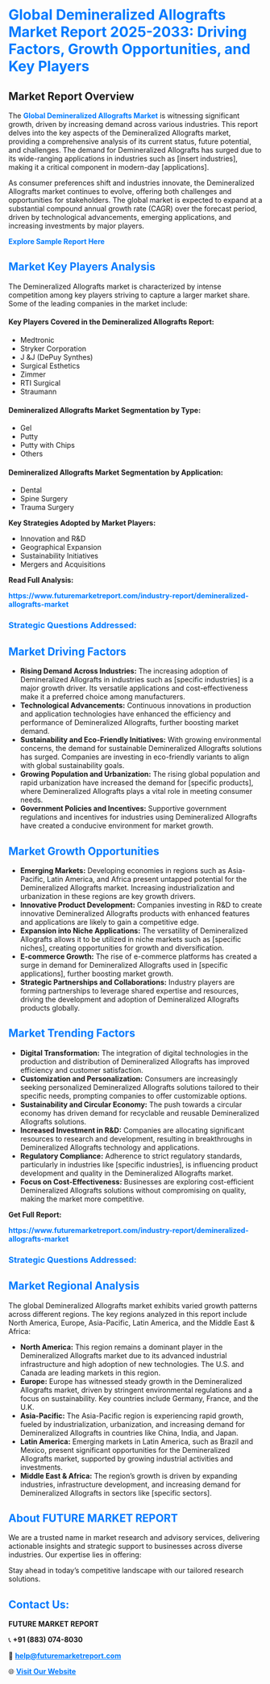 <h1 style="color: #007BFF;">Global Demineralized Allografts Market Report 2025-2033: Driving Factors, Growth Opportunities, and Key Players</h1>

<section id="overview">
<h2>Market Report Overview</h2>
<p>The <a href="https://www.futuremarketreport.com/industry-report/demineralized-allografts-market" style="color: #007BFF; text-decoration: none;"><strong>Global Demineralized Allografts Market</strong></a> is witnessing significant growth, driven by increasing demand across various industries. This report delves into the key aspects of the Demineralized Allografts market, providing a comprehensive analysis of its current status, future potential, and challenges. The demand for Demineralized Allografts has surged due to its wide-ranging applications in industries such as [insert industries], making it a critical component in modern-day [applications].</p>
<p>As consumer preferences shift and industries innovate, the Demineralized Allografts market continues to evolve, offering both challenges and opportunities for stakeholders. The global market is expected to expand at a substantial compound annual growth rate (CAGR) over the forecast period, driven by technological advancements, emerging applications, and increasing investments by major players.</p>
</section>

<section id="overview">
<p><a href="https://www.futuremarketreport.com/request-sample/reportId=80014" style="color: #007BFF; text-decoration: none;"><strong>Explore Sample Report Here</strong></a></p>
</section>

<section id="key-players">
<h2 style="color: #007BFF;">Market Key Players Analysis</h2>
<p>The Demineralized Allografts market is characterized by intense competition among key players striving to capture a larger market share. Some of the leading companies in the market include:</p>
<h4>Key Players Covered in the Demineralized Allografts Report:</h4>
<ul><li>Medtronic</li><li>Stryker Corporation</li><li>J &amp;J (DePuy Synthes)</li><li>Surgical Esthetics</li><li>Zimmer</li><li>RTI Surgical</li><li>Straumann</li></ul>
<h4>Demineralized Allografts Market Segmentation by Type:</h4>
<ul><li>Gel</li><li>Putty</li><li>Putty with Chips</li><li>Others</li></ul>

<h4>Demineralized Allografts Market Segmentation by Application:</h4>
<ul><li>Dental</li><li>Spine Surgery</li><li>Trauma Surgery</li></ul>
<p><strong>Key Strategies Adopted by Market Players:</strong></p>
<ul>
<li>Innovation and R&D</li>
<li>Geographical Expansion</li>
<li>Sustainability Initiatives</li>
<li>Mergers and Acquisitions</li>
</ul>
</section>

<section>
<p><strong>Read Full Analysis: </strong></p><a href="https://www.futuremarketreport.com/industry-report/demineralized-allografts-market" style="color: #007BFF; text-decoration: none;"><strong>https://www.futuremarketreport.com/industry-report/demineralized-allografts-market</strong></a>
<h3 style="color: #007BFF;">Strategic Questions Addressed:</h3>
</section>

<section id="driving-factors">
<h2 style="color: #007BFF;">Market Driving Factors</h2>
<ul>
<li><strong>Rising Demand Across Industries:</strong> The increasing adoption of Demineralized Allografts in industries such as [specific industries] is a major growth driver. Its versatile applications and cost-effectiveness make it a preferred choice among manufacturers.</li>
<li><strong>Technological Advancements:</strong> Continuous innovations in production and application technologies have enhanced the efficiency and performance of Demineralized Allografts, further boosting market demand.</li>
<li><strong>Sustainability and Eco-Friendly Initiatives:</strong> With growing environmental concerns, the demand for sustainable Demineralized Allografts solutions has surged. Companies are investing in eco-friendly variants to align with global sustainability goals.</li>
<li><strong>Growing Population and Urbanization:</strong> The rising global population and rapid urbanization have increased the demand for [specific products], where Demineralized Allografts plays a vital role in meeting consumer needs.</li>
<li><strong>Government Policies and Incentives:</strong> Supportive government regulations and incentives for industries using Demineralized Allografts have created a conducive environment for market growth.</li>
</ul>
</section>

<section id="growth-opportunities">
<h2 style="color: #007BFF;">Market Growth Opportunities</h2>
<ul>
<li><strong>Emerging Markets:</strong> Developing economies in regions such as Asia-Pacific, Latin America, and Africa present untapped potential for the Demineralized Allografts market. Increasing industrialization and urbanization in these regions are key growth drivers.</li>
<li><strong>Innovative Product Development:</strong> Companies investing in R&D to create innovative Demineralized Allografts products with enhanced features and applications are likely to gain a competitive edge.</li>
<li><strong>Expansion into Niche Applications:</strong> The versatility of Demineralized Allografts allows it to be utilized in niche markets such as [specific niches], creating opportunities for growth and diversification.</li>
<li><strong>E-commerce Growth:</strong> The rise of e-commerce platforms has created a surge in demand for Demineralized Allografts used in [specific applications], further boosting market growth.</li>
<li><strong>Strategic Partnerships and Collaborations:</strong> Industry players are forming partnerships to leverage shared expertise and resources, driving the development and adoption of Demineralized Allografts products globally.</li>
</ul>
</section>

<section id="trending-factors">
<h2 style="color: #007BFF;">Market Trending Factors</h2>
<ul>
<li><strong>Digital Transformation:</strong> The integration of digital technologies in the production and distribution of Demineralized Allografts has improved efficiency and customer satisfaction.</li>
<li><strong>Customization and Personalization:</strong> Consumers are increasingly seeking personalized Demineralized Allografts solutions tailored to their specific needs, prompting companies to offer customizable options.</li>
<li><strong>Sustainability and Circular Economy:</strong> The push towards a circular economy has driven demand for recyclable and reusable Demineralized Allografts solutions.</li>
<li><strong>Increased Investment in R&D:</strong> Companies are allocating significant resources to research and development, resulting in breakthroughs in Demineralized Allografts technology and applications.</li>
<li><strong>Regulatory Compliance:</strong> Adherence to strict regulatory standards, particularly in industries like [specific industries], is influencing product development and quality in the Demineralized Allografts market.</li>
<li><strong>Focus on Cost-Effectiveness:</strong> Businesses are exploring cost-efficient Demineralized Allografts solutions without compromising on quality, making the market more competitive.</li>
</ul>
</section>

<section>
<p><strong>Get Full Report: </strong></p><a href="https://www.futuremarketreport.com/industry-report/demineralized-allografts-market" style="color: #007BFF; text-decoration: none;"><strong>https://www.futuremarketreport.com/industry-report/demineralized-allografts-market</strong></a>
<h3 style="color: #007BFF;">Strategic Questions Addressed:</h3>
</section>


<section id="regional-analysis">
<h2 style="color: #007BFF;">Market Regional Analysis</h2>
<p>The global Demineralized Allografts market exhibits varied growth patterns across different regions. The key regions analyzed in this report include North America, Europe, Asia-Pacific, Latin America, and the Middle East & Africa:</p>
<ul>
<li><strong>North America:</strong> This region remains a dominant player in the Demineralized Allografts market due to its advanced industrial infrastructure and high adoption of new technologies. The U.S. and Canada are leading markets in this region.</li>
<li><strong>Europe:</strong> Europe has witnessed steady growth in the Demineralized Allografts market, driven by stringent environmental regulations and a focus on sustainability. Key countries include Germany, France, and the U.K.</li>
<li><strong>Asia-Pacific:</strong> The Asia-Pacific region is experiencing rapid growth, fueled by industrialization, urbanization, and increasing demand for Demineralized Allografts in countries like China, India, and Japan.</li>
<li><strong>Latin America:</strong> Emerging markets in Latin America, such as Brazil and Mexico, present significant opportunities for the Demineralized Allografts market, supported by growing industrial activities and investments.</li>
<li><strong>Middle East & Africa:</strong> The region’s growth is driven by expanding industries, infrastructure development, and increasing demand for Demineralized Allografts in sectors like [specific sectors].</li>
</ul>
</section>

<footer>
<h2 style="color: #007BFF;">About FUTURE MARKET REPORT</h2>
<p>We are a trusted name in market research and advisory services, delivering actionable insights and strategic support to businesses across diverse industries. Our expertise lies in offering:</p>

<p>Stay ahead in today’s competitive landscape with our tailored research solutions.</p>

<h2 style="color: #007BFF;">Contact Us:</h2>
<p><strong>FUTURE MARKET REPORT</strong></p>
<p>📞 <strong>+91 (883) 074-8030</strong></p>
<p>📧 <strong><a href="mailto:help@futuremarketreport.com" style="color: #007BFF;">help@futuremarketreport.com</a></strong></p>
<p>🌐 <strong><a href="https://www.futuremarketreport.com/" style="color: #007BFF;">Visit Our Website</a></strong></p>
</footer>